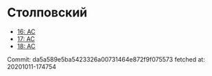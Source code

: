 # Столповский
- [16: AC](16.md)
- [17: AC](17.md)
- [18: AC](18.md)

Commit: da5a589e5ba5423326a00731464e872f9f075573
 fetched at: 20201011-174754
